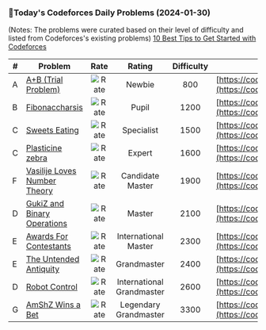 ### 🌟Today's Codeforces Daily Problems (2024-01-30)
(Notes: The problems were curated based on their level of difficulty and listed from Codeforces's existing problems)
[10 Best Tips to Get Started with Codeforces](https://github.com/ika9810/Codeforces-Daily-Problems/blob/main/10%20Best%20Tips%20to%20Get%20Started%20with%20Codeforces.md)

| # | Problem | Rate| Rating | Difficulty | Contest |
|---| ----- | :--------: | :----------: | :----------: | ---------- |
|A|[A+B (Trial Problem)](https://codeforces.com/contest/1351/problem/A)|![Rate](https://img.shields.io/badge/Newbie-800-lightgrey)|Newbie|800|[https://codeforces.com/contest/1351](https://codeforces.com/contest/1351)|
|B|[Fibonaccharsis](https://codeforces.com/contest/1853/problem/B)|![Rate](https://img.shields.io/badge/Pupil-1200-brightgreen)|Pupil|1200|[https://codeforces.com/contest/1853](https://codeforces.com/contest/1853)|
|C|[Sweets Eating](https://codeforces.com/contest/1253/problem/C)|![Rate](https://img.shields.io/badge/Specialist-1500-9cf)|Specialist|1500|[https://codeforces.com/contest/1253](https://codeforces.com/contest/1253)|
|C|[Plasticine zebra](https://codeforces.com/contest/1025/problem/C)|![Rate](https://img.shields.io/badge/Expert-1600-blue)|Expert|1600|[https://codeforces.com/contest/1025](https://codeforces.com/contest/1025)|
|F|[Vasilije Loves Number Theory](https://codeforces.com/contest/1878/problem/F)|![Rate](https://img.shields.io/badge/Candidate%20Master-1900-blueviolet)|Candidate Master|1900|[https://codeforces.com/contest/1878](https://codeforces.com/contest/1878)|
|D|[GukiZ and Binary Operations](https://codeforces.com/contest/551/problem/D)|![Rate](https://img.shields.io/badge/Master-2100-orange)|Master|2100|[https://codeforces.com/contest/551](https://codeforces.com/contest/551)|
|E|[Awards For Contestants](https://codeforces.com/contest/873/problem/E)|![Rate](https://img.shields.io/badge/International%20Master-2300-orange)|International Master|2300|[https://codeforces.com/contest/873](https://codeforces.com/contest/873)|
|E|[The Untended Antiquity](https://codeforces.com/contest/869/problem/E)|![Rate](https://img.shields.io/badge/Grandmaster-2400-red)|Grandmaster|2400|[https://codeforces.com/contest/869](https://codeforces.com/contest/869)|
|D|[Robot Control](https://codeforces.com/contest/346/problem/D)|![Rate](https://img.shields.io/badge/International%20Grandmaster-2600-red)|International Grandmaster|2600|[https://codeforces.com/contest/346](https://codeforces.com/contest/346)|
|G|[AmShZ Wins a Bet](https://codeforces.com/contest/1610/problem/G)|![Rate](https://img.shields.io/badge/Legendary%20Grandmaster-3300-red)|Legendary Grandmaster|3300|[https://codeforces.com/contest/1610](https://codeforces.com/contest/1610)|
